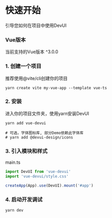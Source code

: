 # 快速开始

引导您如何在项目中使用DevUI

### Vue版本

当前支持的Vue版本 ^3.0.0

### 1. 创建一个项目

推荐使用@vite/cli创建你的项目

```shell
yarn create vite my-vue-app --template vue-ts
```

### 2. 安装

进入你的项目文件夹，使用yarn安装DevUI

```shell
yarn add vue-devui

# 可选，字体图标库, 部分Demo依赖此字体库
# yarn add @devui-design/icons
```

### 3. 引入模块和样式

main.ts

```js
import DevUI from 'vue-devui'
import 'vue-devui/style.css'

createApp(App).use(DevUI).mount('#app')
```

### 4. 启动开发调试

```shell
yarn dev
```